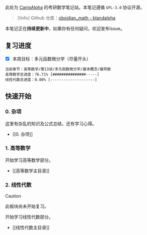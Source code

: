 此处为 [CanisAlpha](https://github.com/BlandAlpha) 的考研数学笔记站。本笔记遵循 `GPL-3.0` 协议开源。

> [!info] 
> Github 仓库：[obsidian_math - blandalpha](https://github.com/BlandAlpha/obsidian_math)

本笔记正在**持续更新中**，如果你有任何疑问，欢迎发布Issue。

## 复习进度

- [x] 本周目标：多元函数微分学（尽量开头）

```
当前章节：高等数学/第13讲/多元函数微分学/基本概念/偏导数
高等数学总进度：76.71% [###############-----]
线性代数总进度：0.00% [--------------------]
```

## 快速开始

### 0. 杂项

这里有杂乱的知识及公式总结，还有学习心得。

- [[0. 杂项]]

### 1. 高等数学

开始学习高等数学部分。

- [[高等数学主目录]]

### 2. 线性代数

> [!caution] 
> 此板块尚未开始复习。

开始学习线性代数部分。

- [[线性代数主目录]]